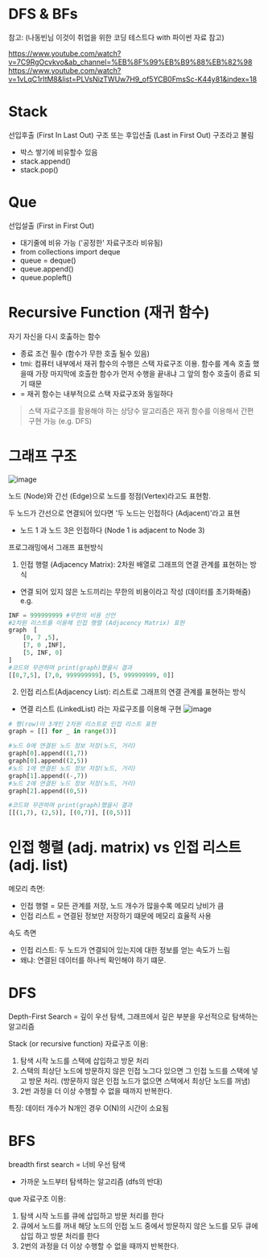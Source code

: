 # DFS & BFs

참고: (나동빈님 이것이 취업을 위한 코딩 테스트다 with 파이썬 자료 참고)

https://www.youtube.com/watch?v=7C9RgOcvkvo&ab_channel=%EB%8F%99%EB%B9%88%EB%82%98
<br>
https://www.youtube.com/watch?v=1vLqC1rItM8&list=PLVsNizTWUw7H9_of5YCB0FmsSc-K44y81&index=18

# Stack 

선입후출 (First In Last Out) 구조 또는 후입선출 (Last in First Out) 구조라고 불림
- 박스 쌓기에 비유할수 있음
- stack.append()
- stack.pop()

# Que
선입설출 (First in First Out)
- 대기줄에 비유 가능 ('공정한' 자료구조라 비유됨)
- from collections import deque
- queue = deque()
- queue.append()
- queue.popleft()

# Recursive Function (재귀 함수)
자기 자신을 다시 호춣하는 함수
- 종료 조건 필수 (함수가 무한 호출 될수 있음)
- tmi: 컴퓨터 내부에서 재귀 함수의 수행은 스택 자료구조 이용. 함수를 계속 호출 했을때 가장 마지막에 호출한 함수가 먼저 수행을 끝내냐 그 앞의 함수 호출이 종료 되기 때문
- = 재귀 함수는 내부적으로 스택 자료구조와 동일하다
> 스택 자료구조를 활용해야 하는 상당수 알고리즘은 재귀 함수를 이용해서 간편 구현 가능 (e.g. DFS)

# 그래프 구조
![image](https://miro.medium.com/max/976/0*UgMHEDLriw2efXbx)

노드 (Node)와 간선 (Edge)으로 노드를 정점(Vertex)라고도 표현함. 

두 노드가 간선으로 연결되어 있다면 '두 노드는 인접하다 (Adjacent)'라고 표현 
- 노드 1 과 노드 3은 인접하다 (Node 1 is adjacent to Node 3)

프로그래밍에서 그래프 표현방식
1. 인접 행렬 (Adjacency Matrix): 2차원 배열로 그래프의 연결 관계를 표현하는 방식
- 연결 되어 있지 않은 노드끼리는 무한의 비용이라고 작성 (데이터를 초기화해줌)
e.g.
```python
INF = 999999999 #무한의 비용 선언
#2차원 리스트를 이용해 인접 행렬 (Adjacency Matrix) 표현
graph  [
    [0, 7 ,5],
    [7, 0 ,INF],
    [5, INF, 0]
]
#코드와 무관하며 print(graph)했을시 결과
[[0,7,5], [7,0, 999999999], [5, 999999999, 0]]
```
2. 인접 리스트(Adjacency List): 리스트로 그래프의 연결 관계를 표현하는 방식
- 연결 리스트 (LinkedList) 라는 자료구조를 이용해 구현
![image](https://images.velog.io/images/hyewonkkang/post/93699df9-1619-4594-b22d-887236f351ed/%E1%84%89%E1%85%B3%E1%84%8F%E1%85%B3%E1%84%85%E1%85%B5%E1%86%AB%E1%84%89%E1%85%A3%E1%86%BA%202022-01-29%20%E1%84%8B%E1%85%A9%E1%84%8C%E1%85%A5%E1%86%AB%2012.12.05.png)

```python
# 행(row)이 3개인 2차원 리스트로 인접 리스트 표현
graph = [[] for _ in range(3)]

#노드 0에 연결된 노드 정보 저장(노드, 거리)
graph[0].append((1,7))
graph[0].append((2,5))
#노드 1에 연결된 노드 정보 저장(노드, 거리)
graph[1].append((-,7))
#노드 2에 연결된 노드 정보 저장(노드, 거리)
graph[2].append((0,5))

#코드와 무관하며 print(graph)했을시 결과
[[(1,7), (2,5)], [(0,7)], [(0,5)]]
```

# 인접 행렬 (adj. matrix) vs 인접 리스트 (adj. list)

메모리 측면:
- 인접 행렬 = 모든 관계를 저장, 노드 개수가 많을수록 메모리 낭비가 큼
- 인접 리스트 = 연결된 정보만 저장하기 떄문에 메모리 효율적 사용

속도 측면
- 인접 리스트: 두 노드가 연결되어 있는지에 대한 정보를 얻는 속도가 느림 
- 왜냐: 연결된 데이터를 하나씩 확인해야 하기 떄문. 

# DFS
Depth-First Search = 깊이 우선 탐색, 그래프에서 깊은 부분을 우선적으로 탐색하는 알고리즘

Stack (or recursive function) 자료구조 이용:
1. 탐색 시작 노드를 스택에 삽입하고 방문 처리
2. 스택의 최상단 노드에 방문하지 않은 인접 노그다 있으면 그 인접 노드를 스택에 넣고 방문 처리. (방문하지 않은 인접 노드가 없으면 스택에서 최상단 노드를 꺼냄)
3. 2번 과정을 더 이상 수행할 수 없을 때까지 반복한다. 

특징: 데이터 개수가 N개인 경우 O(N)의 시간이 소요됨

# BFS
breadth first search = 너비 우선 탐색
- 가까운 노드부터 탐색하는 알고리즘 (dfs의 반대)

que 자료구조 이용:
1. 탐색 시작 노드를 큐에 삽입하고 방문 처리를 한다
2. 큐에서 노드를 꺼내 해당 노드의 인접 노드 중에서 방문하지 않은 노드를 모두 큐에 삽입 하고 방문 처리를 한다
3. 2번의 과정을 더 이상 수행할 수 없을 때까지 반복한다. 
